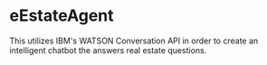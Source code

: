 # eEstateAgent
This utilizes IBM's WATSON Conversation API in order to create an intelligent chatbot the answers real estate questions.
